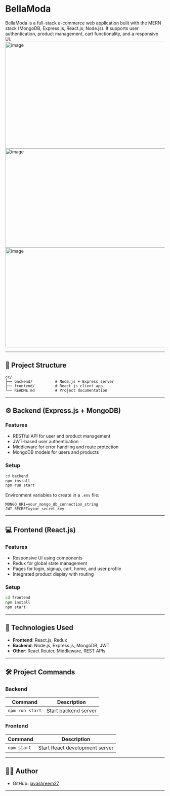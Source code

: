 
# BellaModa

BellaModa is a full-stack e-commerce web application built with the MERN stack (MongoDB, Express.js, React.js, Node.js). It supports user authentication, product management, cart functionality, and a responsive UI.
<img width="675" height="336" alt="image" src="https://github.com/user-attachments/assets/16b858cc-4302-4119-b28d-bf10fdf52442" />
<img width="673" height="313" alt="image" src="https://github.com/user-attachments/assets/364a3332-abc2-4834-9485-8e693acafb73" />
<img width="674" height="314" alt="image" src="https://github.com/user-attachments/assets/4a4c720b-786c-4447-9ecd-1ae19d10801c" />

---

## 📁 Project Structure

```
cc/
├── backend/          # Node.js + Express server
├── frontend/         # React.js client app
└── README.md         # Project documentation
```

---

## ⚙️ Backend (Express.js + MongoDB)

### Features

- RESTful API for user and product management
- JWT-based user authentication
- Middleware for error handling and route protection
- MongoDB models for users and products

### Setup

```bash
cd backend
npm install
npm run start
```

Environment variables to create in a `.env` file:

```
MONGO_URI=your_mongo_db_connection_string
JWT_SECRET=your_secret_key
```

---

## 💻 Frontend (React.js)

### Features

- Responsive UI using components
- Redux for global state management
- Pages for login, signup, cart, home, and user profile
- Integrated product display with routing

### Setup

```bash
cd frontend
npm install
npm start
```

---

## 🚀 Technologies Used

- **Frontend**: React.js, Redux
- **Backend**: Node.js, Express.js, MongoDB, JWT
- **Other**: React Router, Middleware, REST APIs

---

## 🛠️ Project Commands

### Backend

| Command       | Description               |
|---------------|---------------------------|
| `npm run start` | Start backend server       |

### Frontend

| Command       | Description               |
|---------------|---------------------------|
| `npm start`     | Start React development server |

---

## 🧑‍💻 Author

- GitHub: [jayashreem27](https://github.com/jayashreem27)

---
